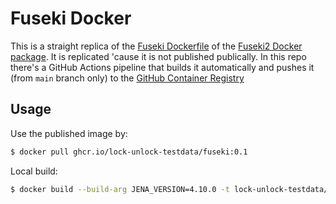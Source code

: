 # Fuseki Docker

This is a straight replica of the [Fuseki
Dockerfile](https://github.com/apache/jena/blob/main/jena-fuseki2/jena-fuseki-docker/Dockerfile) of
the [Fuseki2 Docker package](https://jena.apache.org/documentation/fuseki2/fuseki-docker.html). It
is replicated 'cause it is not published publically. In this repo there's a GitHub Actions pipeline
that builds it automatically and pushes it (from `main` branch only) to the [GitHub Container
Registry](https://docs.github.com/en/packages/working-with-a-github-packages-registry/working-with-the-container-registry)

## Usage

Use the published image by:

```bash
$ docker pull ghcr.io/lock-unlock-testdata/fuseki:0.1
```

Local build:

```bash
$ docker build --build-arg JENA_VERSION=4.10.0 -t lock-unlock-testdata/fuseki:4.10.0 .
```
